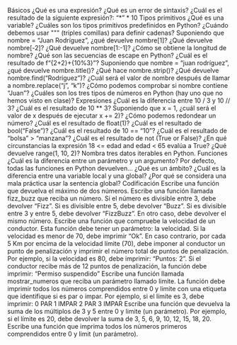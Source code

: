 Básicos
¿Qué es una expresión?
¿Qué es un error de sintaxis?
¿Cuál es el resultado de la siguiente expresión?: “*” * 10
Tipos primitivos
¿Qué es una variable?
¿Cuáles son los tipos primitivos predefinidos en Python?
¿Cuándo debemos usar """ (triples comillas) para definir cadenas?
Suponiendo que nombre = “Juan Rodríguez”, ¿qué devuelve nombre[1]?
¿Qué devuelve nombre[-2]?
¿Qué devuelve nombre[1:-1]?
¿Cómo se obtiene la longitud de nombre?
¿Qué son las secuencias de escape en Python?
¿Cuál es el resultado de f“{2+2}+{10%3}”?
Suponiendo que nombre = “juan rodríguez”, ¿qué devuelve nombre.title()?
¿Qué hace nombre.strip()?
¿Qué devuelve nombre.find(“Rodríguez”)?
¿Cuál será el valor de nombre después de llamar a nombre.replace(“j”, “k”)?
¿Cómo podemos comprobar si nombre contiene “Juan”?
¿Cuáles son los tres tipos de números en Python (hay uno que no hemos visto en clase)?
Expresiones
¿Cuál es la diferencia entre 10 / 3 y 10 // 3?
¿Cuál es el resultado de 10 ** 3?
Suponiendo que x = 1, ¿cuál será el valor de x después de ejecutar x += 2)?
¿Cómo podemos redondear un número?
¿Cuál es el resultado de float(1)?
¿Cuál es el resultado de bool(“False”)?
¿Cuál es el resultado de 10 == “10”?
¿Cuál es el resultado de “bolsa” > “manzana”?
¿Cuál es el resultado de not (True or False)?
¿En qué circunstancias la expresión 18 <= edad and edad < 65 evalúa a True?
¿Qué devuelve range(1, 10, 2)?
Nombra tres datos iterables en Python.
Funciones
¿Cuál es la diferencia entre un parámetro y un argumento?
Por defecto, todas las funciones en Python devuelven…
¿Qué es un ámbito?
¿Cuál es la diferencia entre una variable local y una global?
¿Por qué se considera una mala práctica usar la sentencia global?
Codificación
Escribe una función que devuelva el máximo de dos números.
Escribe una función llamada fizz_buzz que reciba un número.
Si el número es divisible entre 3, debe devolver “Fizz”.
Si es divisible entre 5, debe devolver “Buzz”.
Si es divisible entre 3 y entre 5, debe devolver “FizzBuzz”.
En otro caso, debe devolver el mismo número.
Escribe una función que compruebe la velocidad de un conductor. Esta función debe tener un parámetro: la velocidad.
Si la velocidad es menor de 70, debe imprimir “Ok”.
En caso contrario, por cada 5 Km por encima de la velocidad límite (70), debe imponer al conductor un punto de penalización y imprimir el número total de puntos de penalización. Por ejemplo, si la velocidad es 80, debe imprimir: “Puntos: 2”.
Si el conductor recibe más de 12 puntos de penalización, la función debe imprimir: “Permiso suspendido”
Escribe una función llamada mostrar_numeros que reciba un parámetro llamado limite. La función debe imprimir todos los números comprendidos entre 0 y limite con una etiqueta que identifique si es par o impar. Por ejemplo, si el límite es 3, debe imprimir:
0 PAR
1 IMPAR
2 PAR
3 IMPAR
Escribe una función que devuelva la suma de los múltiplos de 3 y 5 entre 0 y limite (un parámetro). Por ejemplo, si el límite es 20, debe devolver la suma de 3, 5, 6, 9, 10, 12, 15, 18, 20.
Escribe una función que imprima todos los números primeros comprendidos entre 0 y limit (un parámetro).

